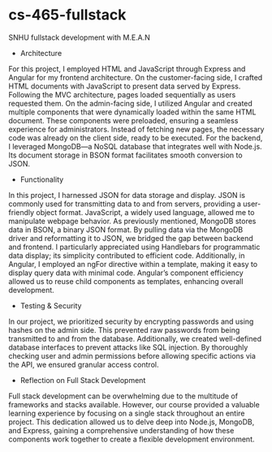 # cs-465-fullstack
SNHU fullstack development with M.E.A.N

- Architecture
  
For this project, I employed HTML and JavaScript through Express and Angular for my frontend architecture. On the customer-facing side, I crafted HTML documents with JavaScript to present data served by Express. Following the MVC architecture, pages loaded sequentially as users requested them. On the admin-facing side, I utilized Angular and created multiple components that were dynamically loaded within the same HTML document. These components were preloaded, ensuring a seamless experience for administrators. Instead of fetching new pages, the necessary code was already on the client side, ready to be executed. For the backend, I leveraged MongoDB—a NoSQL database that integrates well with Node.js. Its document storage in BSON format facilitates smooth conversion to JSON.

- Functionality
  
In this project, I harnessed JSON for data storage and display. JSON is commonly used for transmitting data to and from servers, providing a user-friendly object format. JavaScript, a widely used language, allowed me to manipulate webpage behavior. As previously mentioned, MongoDB stores data in BSON, a binary JSON format. By pulling data via the MongoDB driver and reformatting it to JSON, we bridged the gap between backend and frontend. I particularly appreciated using Handlebars for programmatic data display; its simplicity contributed to efficient code. Additionally, in Angular, I employed an ngFor directive within a template, making it easy to display query data with minimal code. Angular’s component efficiency allowed us to reuse child components as templates, enhancing overall development.

- Testing & Security

In our project, we prioritized security by encrypting passwords and using hashes on the admin side. This prevented raw passwords from being transmitted to and from the database. Additionally, we created well-defined database interfaces to prevent attacks like SQL injection. By thoroughly checking user and admin permissions before allowing specific actions via the API, we ensured granular access control.

- Reflection on Full Stack Development
  
Full stack development can be overwhelming due to the multitude of frameworks and stacks available. However, our course provided a valuable learning experience by focusing on a single stack throughout an entire project. This dedication allowed us to delve deep into Node.js, MongoDB, and Express, gaining a comprehensive understanding of how these components work together to create a flexible development environment.
